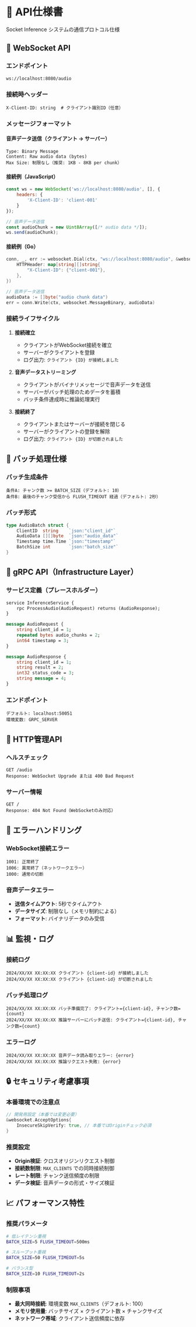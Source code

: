 # 📡 API仕様書

Socket Inference システムの通信プロトコル仕様

## 🔌 WebSocket API

### エンドポイント
```
ws://localhost:8080/audio
```

### 接続時ヘッダー
```http
X-Client-ID: string  # クライアント識別ID（任意）
```

### メッセージフォーマット

#### 音声データ送信（クライアント → サーバー）
```
Type: Binary Message
Content: Raw audio data (bytes)
Max Size: 制限なし（推奨: 1KB - 8KB per chunk）
```

#### 接続例（JavaScript）
```javascript
const ws = new WebSocket('ws://localhost:8080/audio', [], {
    headers: {
        'X-Client-ID': 'client-001'
    }
});

// 音声データ送信
const audioChunk = new Uint8Array([/* audio data */]);
ws.send(audioChunk);
```

#### 接続例（Go）
```go
conn, _, err := websocket.Dial(ctx, "ws://localhost:8080/audio", &websocket.DialOptions{
    HTTPHeader: map[string][]string{
        "X-Client-ID": {"client-001"},
    },
})

// 音声データ送信
audioData := []byte("audio chunk data")
err = conn.Write(ctx, websocket.MessageBinary, audioData)
```

### 接続ライフサイクル

1. **接続確立**
   - クライアントがWebSocket接続を確立
   - サーバーがクライアントを登録
   - ログ出力: `クライアント {ID} が接続しました`

2. **音声データストリーミング**
   - クライアントがバイナリメッセージで音声データを送信
   - サーバーがバッチ処理のためデータを蓄積
   - バッチ条件達成時に推論処理実行

3. **接続終了**
   - クライアントまたはサーバーが接続を閉じる
   - サーバーがクライアントの登録を解除
   - ログ出力: `クライアント {ID} が切断されました`

## 🔄 バッチ処理仕様

### バッチ生成条件
```
条件A: チャンク数 >= BATCH_SIZE（デフォルト: 10）
条件B: 最後のチャンク受信から FLUSH_TIMEOUT 経過（デフォルト: 2秒）
```

### バッチ形式
```go
type AudioBatch struct {
    ClientID  string    `json:"client_id"`
    AudioData [][]byte  `json:"audio_data"`
    Timestamp time.Time `json:"timestamp"`
    BatchSize int       `json:"batch_size"`
}
```

## 📨 gRPC API（Infrastructure Layer）

### サービス定義（プレースホルダー）
```protobuf
service InferenceService {
    rpc ProcessAudio(AudioRequest) returns (AudioResponse);
}

message AudioRequest {
    string client_id = 1;
    repeated bytes audio_chunks = 2;
    int64 timestamp = 3;
}

message AudioResponse {
    string client_id = 1;
    string result = 2;
    int32 status_code = 3;
    string message = 4;
}
```

### エンドポイント
```
デフォルト: localhost:50051
環境変数: GRPC_SERVER
```

## 🔧 HTTP管理API

### ヘルスチェック
```http
GET /audio
Response: WebSocket Upgrade または 400 Bad Request
```

### サーバー情報
```http
GET /
Response: 404 Not Found（WebSocketのみ対応）
```

## 🚨 エラーハンドリング

### WebSocket接続エラー
```
1001: 正常終了
1006: 異常終了（ネットワークエラー）
1000: 通常の切断
```

### 音声データエラー
- **送信タイムアウト**: 5秒でタイムアウト
- **データサイズ**: 制限なし（メモリ制約による）
- **フォーマット**: バイナリデータのみ受信

## 📊 監視・ログ

### 接続ログ
```
2024/XX/XX XX:XX:XX クライアント {client-id} が接続しました
2024/XX/XX XX:XX:XX クライアント {client-id} が切断されました
```

### バッチ処理ログ
```
2024/XX/XX XX:XX:XX バッチ準備完了: クライアント={client-id}, チャンク数={count}
2024/XX/XX XX:XX:XX 推論サーバーにバッチ送信: クライアント={client-id}, チャンク数={count}
```

### エラーログ
```
2024/XX/XX XX:XX:XX 音声データ読み取りエラー: {error}
2024/XX/XX XX:XX:XX 推論リクエスト失敗: {error}
```

## 🔒 セキュリティ考慮事項

### 本番環境での注意点
```go
// 開発用設定（本番では変更必要）
&websocket.AcceptOptions{
    InsecureSkipVerify: true, // 本番ではOriginチェック必須
}
```

### 推奨設定
- **Origin検証**: クロスオリジンリクエスト制御
- **接続数制限**: `MAX_CLIENTS` での同時接続制御
- **レート制限**: チャンク送信頻度の制限
- **データ検証**: 音声データの形式・サイズ検証

## 📈 パフォーマンス特性

### 推奨パラメータ
```bash
# 低レイテンシ重視
BATCH_SIZE=5 FLUSH_TIMEOUT=500ms

# スループット重視  
BATCH_SIZE=50 FLUSH_TIMEOUT=5s

# バランス型
BATCH_SIZE=10 FLUSH_TIMEOUT=2s
```

### 制限事項
- **最大同時接続**: 環境変数 `MAX_CLIENTS`（デフォルト: 100）
- **メモリ使用量**: バッチサイズ × クライアント数 × チャンクサイズ
- **ネットワーク帯域**: クライアント送信頻度に依存